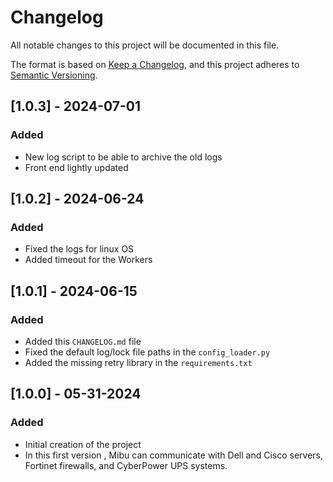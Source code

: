 # Changelog

All notable changes to this project will be documented in this file.

The format is based on [Keep a Changelog](https://keepachangelog.com/en/1.0.0/), and this project adheres to [Semantic Versioning](https://semver.org/spec/v2.0.0.html).


## [1.0.3] - 2024-07-01
### Added
- New log script to be able to archive the old logs
- Front end lightly updated

## [1.0.2] - 2024-06-24
### Added
- Fixed the logs for linux OS
- Added timeout for the Workers

## [1.0.1] - 2024-06-15
### Added
- Added this `CHANGELOG.md` file
- Fixed the default log/lock file paths in the `config_loader.py`
- Added the missing retry library in the `requirements.txt`

## [1.0.0] - 05-31-2024
### Added
- Initial creation of the project
- In this first version , Mibu can communicate with Dell and Cisco servers, Fortinet firewalls, and CyberPower UPS systems.



